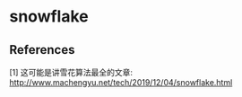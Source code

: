 # snowflake

## References

[1] 这可能是讲雪花算法最全的文章: http://www.machengyu.net/tech/2019/12/04/snowflake.html